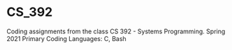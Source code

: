 # CS_392
Coding assignments from the class CS 392 - Systems Programming. Spring 2021
Primary Coding Languages: C, Bash

